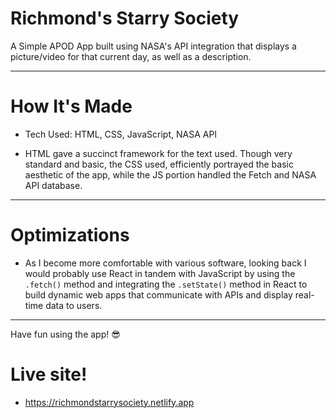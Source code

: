 # Richmond's Starry Society

A Simple APOD App built using NASA's API integration that displays a picture/video for that current day, as well as a description.

---

# How It's Made

- Tech Used: HTML, CSS, JavaScript, NASA API

- HTML gave a succinct framework for the text used. Though very standard and basic, the CSS used, efficiently portrayed the basic aesthetic of the app, while the JS portion handled the Fetch and NASA API database.

---

# Optimizations 

- As I become more comfortable with various software, looking back I would probably use React in tandem with JavaScript by using the `.fetch()` method and integrating the `.setState()` method in React to build dynamic web apps that communicate with APIs and display real-time data to users.

---
 
 Have fun using the app! 😎

 # Live site!
 
 - https://richmondstarrysociety.netlify.app
